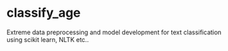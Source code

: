 # classify_age
Extreme data preprocessing and model development for text classification using scikit learn, NLTK etc..

